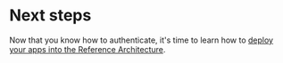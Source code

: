# Next steps

Now that you know how to authenticate, it's time to learn how to [deploy your apps into the Reference Architecture](../03-deploy-apps/01-intro.md).


<!-- ##DOCS-SOURCER-START
{"sourcePlugin":"Local File Copier","hash":"3bf5cf12f6c10c48dedb8df3127d4065"}
##DOCS-SOURCER-END -->
